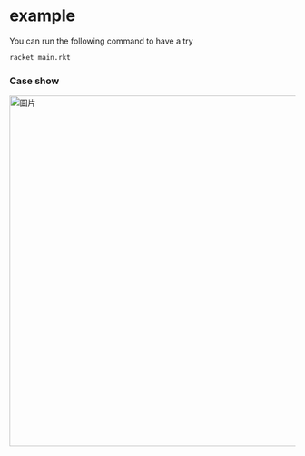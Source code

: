 # example

You can run the following command to have a try

```sh
racket main.rkt
```

### Case show

<img width="619" alt="圖片" src="https://user-images.githubusercontent.com/22004511/201542279-55314f1d-d5e2-43f4-b416-01e218bc77d6.png">
